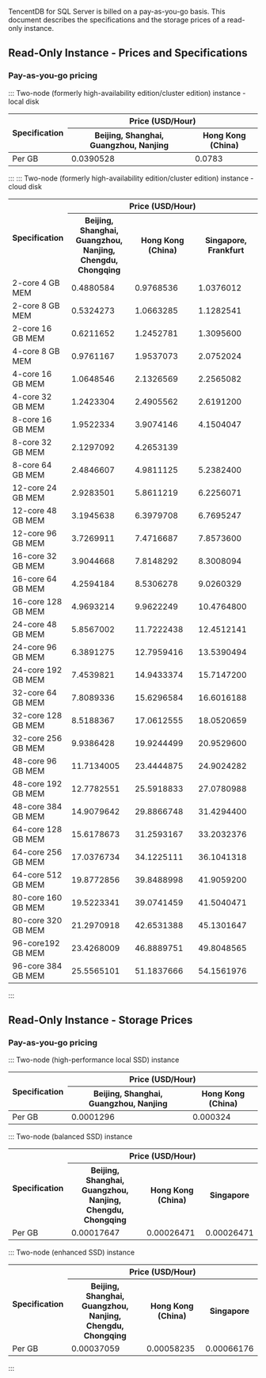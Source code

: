 ﻿TencentDB for SQL Server is billed on a pay-as-you-go basis. This document describes the specifications and the storage prices of a read-only instance.

## Read-Only Instance - Prices and Specifications 
### Pay-as-you-go pricing
<dx-tabs>
::: Two-node (formerly high-availability edition/cluster edition) instance - local disk
<table>
<tr><th rowspan="2" >Specification</th><th colspan = "2" style="text-align:center" >Price (USD/Hour)</th></tr>
<tr>
<th>Beijing, Shanghai, Guangzhou, Nanjing</th>
<th>Hong Kong (China)</th></tr>
<tbody>
<tr><td>Per GB</td><td>0.0390528</td><td>0.0783</td></tr>
</tbody></table>
:::
::: Two-node (formerly high-availability edition/cluster edition) instance - cloud disk
<table>
<tr><th rowspan = "2" width="16%">Specification</th>
<th colspan = "4" style="text-align:center" width="84%">Price (USD/Hour)</th></tr>
<tr>
<th width="28%">Beijing, Shanghai, Guangzhou, Nanjing, Chengdu, Chongqing</th>
<th width="28%">Hong Kong (China)</th>
<th width="28%">Singapore, Frankfurt</th></tr>
<tr><td>2-core 4 GB MEM</td><td>0.4880584</td><td>0.9768536</td><td>1.0376012</td></tr>
<tr><td>2-core 8 GB MEM</td><td>0.5324273</td><td>1.0663285</td><td>1.1282541</td></tr>
<Tr><td>2-core 16 GB MEM</td><td>0.6211652</td><td>1.2452781</td><td>1.3095600</td></tr>
<tr><td>4-core 8 GB MEM</td><td>0.9761167</td><td>1.9537073</td><td>2.0752024</td></tr>
<tr><td>4-core 16 GB MEM</td><td>1.0648546</td><td>2.1326569</td><td>2.2565082</td></tr>
<tr><td>4-core 32 GB MEM</td><td>1.2423304</td><td>2.4905562</td><td>2.6191200</td></tr>
<tr><td>8-core 16 GB MEM</td><td>1.9522334</td><td>3.9074146</td><td>4.1504047</td></tr>
<tr><td>8-core 32 GB MEM</td><td>2.1297092</td><td>4.2653139</td></tr>
</td></tr>
<tr><td>8-core 64 GB MEM</td><td>2.4846607</td><td>4.9811125</td><td>5.2382400
</td></tr>
<tr><td>12-core 24 GB MEM</td><td>2.9283501</td><td>5.8611219</td><td>6.2256071
</td></tr>
<tr><td>12-core 48 GB MEM</td><td>3.1945638</td><td>6.3979708</td><td>6.7695247
</td></tr>
<tr><td>12-core 96 GB MEM</td><td>3.7269911</td><td>7.4716687</td><td>7.8573600
</td></tr>
<tr><td>16-core 32 GB MEM</td><td>3.9044668</td><td>7.8148292</td><td>8.3008094
</td></tr>
<tr><td>16-core 64 GB MEM</td><td>4.2594184</td><td>8.5306278</td><td>9.0260329
</td></tr>
<tr><td>16-core 128 GB MEM</td><td>4.9693214</td><td>9.9622249</td><td>10.4764800</td></tr>
<tr><td>24-core 48 GB MEM</td><td>5.8567002</td><td>11.7222438</td><td>12.4512141
</td></tr>
<tr><td>24-core 96 GB MEM</td><td>6.3891275</td><td>12.7959416</td><td>13.5390494</td></tr>
<tr><td>24-core 192 GB MEM</td><td>7.4539821</td><td>14.9433374</td><td>15.7147200</td></tr>
<tr><td>32-core 64 GB MEM</td><td>7.8089336</td><td>15.6296584</td><td>16.6016188</td></tr>
<tr><td>32-core 128 GB MEM</td><td>8.5188367</td><td>17.0612555</td><td>18.0520659</td></tr>
<tr><td>32-core 256 GB MEM</td><td>9.9386428</td><td>19.9244499</td><td>20.9529600</td></tr>
<Tr><td>48-core 96 GB MEM</td><td>11.7134005</td><td>23.4444875</td><td>24.9024282</td></tr>
<tr><td>48-core 192 GB MEM</td><td>12.7782551</td><td>25.5918833</td><td>27.0780988</td></tr>
<tr><td>48-core 384 GB MEM</td><td>14.9079642</td><td>29.8866748</td><td>31.4294400</td></tr>
<Tr><td>64-core 128 GB MEM</td><td>15.6178673</td><td>31.2593167</td><td>33.2032376</td></tr>
<tr><td>64-core 256 GB MEM</td><td>17.0376734</td><td>34.1225111</td><td>36.1041318</td></tr>
<tr><td>64-core 512 GB MEM</td><td>19.8772856</td><td>39.8488998</td><td>41.9059200</td></tr>
<tr><td>80-core 160 GB MEM</td><td>19.5223341</td><td>39.0741459</td><td>41.5040471</td></tr>
<tr><td>80-core 320 GB MEM</td><td>21.2970918</td><td>42.6531388</td><td>45.1301647</td></tr>
<tr><td>96-core192 GB MEM</td><td>23.4268009</td><td>46.8889751</td><td>49.8048565</td></tr>
<tr><td>96-core 384 GB MEM</td><td>25.5565101</td><td>51.1837666</td><td>54.1561976</td></tr>
</tbody></table>
:::
</dx-tabs>

[](id:ZDSLCCJG)
## Read-Only Instance - Storage Prices
### Pay-as-you-go pricing
<dx-tabs>
::: Two-node (high-performance local SSD) instance
<table>
<tr><th rowspan="2" >Specification</th><th colspan = "2" style="text-align:center">Price (USD/Hour)</th></tr>
<tr>
<th>Beijing, Shanghai, Guangzhou, Nanjing</th>
<th>Hong Kong (China)</th></tr>
<tbody>
<tr><td>Per GB</td><td>0.0001296</td><td>0.000324</td></tr>
</tbody></table>
:::
Two-node (balanced SSD) instance
<table>
<tr><th rowspan = "2" >Specification</th><th colspan = "3" style="text-align:center">Price (USD/Hour)</th></tr>
<tr>
<th>Beijing, Shanghai, Guangzhou, Nanjing, Chengdu, Chongqing</th>
<th>Hong Kong (China)</th>
<th>Singapore</th></tr>
<tr>
<td>Per GB</td><td>0.00017647</td><td>0.00026471</td><td>0.00026471</td></tr>
</tbody></table>
:::
Two-node (enhanced SSD) instance
<table>
<tr><th rowspan = "2" >Specification</th><th colspan = "3" style="text-align:center">Price (USD/Hour)</th></tr>
<tr>
<th>Beijing, Shanghai, Guangzhou, Nanjing, Chengdu, Chongqing</th>
<th>Hong Kong (China)</th>
<th>Singapore</th></tr>
<tr>
<td>Per GB</td><td>0.00037059</td><td>0.00058235</td><td>0.00066176</td></tr>
</tbody></table>
:::
</dx-tabs>

